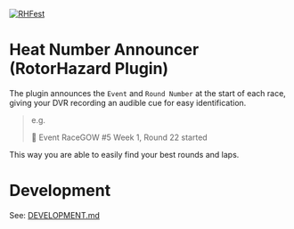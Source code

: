 <!-- PLUGIN BADGES -->
[![RHFest][rhfest-shield]][rhfest-url]

# Heat Number Announcer (RotorHazard Plugin)

The plugin announces the `Event` and `Round Number` at the start of each race, giving your DVR recording an audible cue for easy identification.

> e.g.
>
> 📢 Event RaceGOW #5 Week 1, Round 22 started

This way you are able to easily find your best rounds and laps.

# Development

See: [DEVELOPMENT.md](DEVELOPMENT.md)

<!-- LINK -->
[uv]: https://docs.astral.sh/uv/
[Python]: https://www.python.org/
[pre-commit]: https://pre-commit.com/

[rhfest-shield]: https://github.com/marijnkoesen/rh_race_round_announcer/actions/workflows/rhfest.yaml/badge.svg
[rhfest-url]: https://github.com/marijnkoesen/rh_race_round_announcer/actions/workflows/rhfest.yaml
